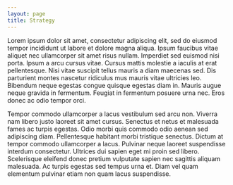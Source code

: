 ```yaml
---
layout: page
title: Strategy
---
```


Lorem ipsum dolor sit amet, consectetur adipiscing elit, sed do eiusmod tempor incididunt ut labore et dolore magna aliqua. Ipsum faucibus vitae aliquet nec ullamcorper sit amet risus nullam. Imperdiet sed euismod nisi porta. Ipsum a arcu cursus vitae. Cursus mattis molestie a iaculis at erat pellentesque. Nisi vitae suscipit tellus mauris a diam maecenas sed. Dis parturient montes nascetur ridiculus mus mauris vitae ultricies leo. Bibendum neque egestas congue quisque egestas diam in. Mauris augue neque gravida in fermentum. Feugiat in fermentum posuere urna nec. Eros donec ac odio tempor orci.

Tempor commodo ullamcorper a lacus vestibulum sed arcu non. Viverra nam libero justo laoreet sit amet cursus. Senectus et netus et malesuada fames ac turpis egestas. Odio morbi quis commodo odio aenean sed adipiscing diam. Pellentesque habitant morbi tristique senectus. Dictum at tempor commodo ullamcorper a lacus. Pulvinar neque laoreet suspendisse interdum consectetur. Ultrices dui sapien eget mi proin sed libero. Scelerisque eleifend donec pretium vulputate sapien nec sagittis aliquam malesuada. Ac turpis egestas sed tempus urna et. Diam vel quam elementum pulvinar etiam non quam lacus suspendisse.